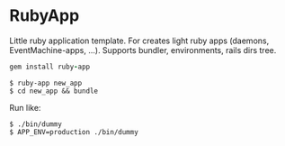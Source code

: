RubyApp
=======

Little ruby application template. For creates light ruby apps (daemons, EventMachine-apps, ...). 
Supports bundler, environments, rails dirs tree.

```ruby
gem install ruby-app
```

    $ ruby-app new_app
    $ cd new_app && bundle
    
Run like:

    $ ./bin/dummy
    $ APP_ENV=production ./bin/dummy
    